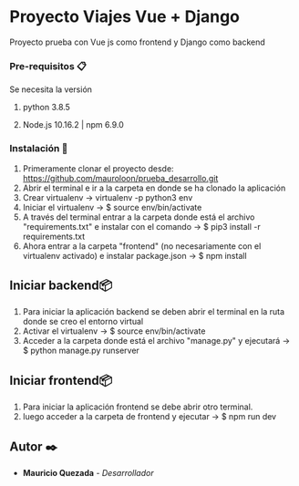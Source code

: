 # Proyecto Viajes Vue + Django

Proyecto prueba con Vue js como frontend y Django como backend

### Pre-requisitos 📋

Se necesita la versión

1. python 3.8.5

2. Node.js 10.16.2 | npm 6.9.0  

### Instalación 🔧

1. Primeramente clonar el proyecto desde: https://github.com/mauroloon/prueba_desarrollo.git
2. Abrir el terminal e ir a la carpeta en donde se ha clonado la aplicación
3. Crear virtualenv -> virtualenv -p python3 env 
4. Iniciar el virtualenv -> $ source env/bin/activate
5. A través del terminal entrar a la carpeta donde está el archivo "requirements.txt" e instalar con el comando -> $ pip3 install -r requirements.txt
6. Ahora entrar a la carpeta "frontend" (no necesariamente con el virtualenv activado) e instalar package.json -> $ npm install

## Iniciar backend📦

1. Para iniciar la aplicación backend se deben abrir el terminal en la ruta donde se creo el entorno virtual
2. Activar el virtualenv -> $ source env/bin/activate
3. Acceder a la carpeta donde está el archivo "manage.py" y ejecutará -> $ python manage.py runserver

## Iniciar frontend📦

1. Para iniciar la aplicación frontend se debe abrir otro terminal. 
2. luego acceder a la carpeta de frontend y ejecutar -> $ npm run dev

## Autor ✒️

* **Mauricio Quezada** - *Desarrollador*
